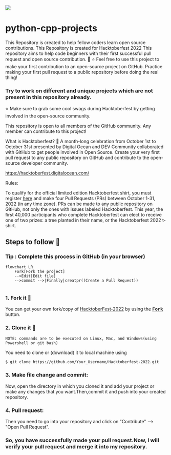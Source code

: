 ![](https://user-images.githubusercontent.com/99328861/194718098-63ad137c-8be5-405d-bc24-17c3b8346b81.png)

# python-cpp-projects
This Repository is created to help fellow coders learn open source contributions. This Repository is created for Hacktoberfest 2022
This repository aims to help code beginners with their first successful pull request and open source contribution. 🥳
⭐ Feel free to use this project to make your first contribution to an open-source project on GitHub. Practice making your first pull request to a public repository before doing the real thing!

### Try to work on different and unique projects which are not present in this repository already.

⭐ Make sure to grab some cool swags during Hacktoberfest by getting involved in the open-source community.

This repository is open to all members of the GitHub community. Any member can contribute to this project!

What is Hacktoberfest? 🤔
A month-long celebration from October 1st to October 31st presented by Digital Ocean and DEV Community collaborated with GitHub to get people involved in Open Source. Create your very first pull request to any public repository on GitHub and contribute to the open-source developer community.

https://hacktoberfest.digitalocean.com/

Rules:

To qualify for the official limited edition Hacktoberfest shirt, you must register [here](https://hacktoberfest.com/) and make four Pull Requests (PRs) between October 1-31, 2022 (in any time zone). PRs can be made to any public repository on GitHub, not only the ones with issues labeled Hacktoberfest. This year, the first 40,000 participants who complete Hacktoberfest can elect to receive one of two prizes: a tree planted in their name, or the Hacktoberfest 2022 t-shirt.

## Steps to follow :scroll:

### Tip : Complete this process in GitHub (in your browser)

```mermaid
flowchart LR
    Fork[Fork the project]
    -->Edit[Edit file]
    -->commit -->|Finally|creatpr((Create a Pull Request))
    
 ```
 
 ### 1. Fork it :fork_and_knife:

You can get your own fork/copy of [HacktoberFest-2022](https://github.com/anomekumar08/python-cpp-projects) by using the <a href="https://github.com/kishanrajput23/Hacktoberfest-2022/new/master?readme=1#fork-destination-box"><kbd><b>Fork</b></kbd></a> button.

### 2. Clone it :busts_in_silhouette:

`NOTE: commands are to be executed on Linux, Mac, and Windows(using Powershell or git bash)`

You need to clone or (download) it to local machine using

```sh
$ git clone https://github.com/Your_Username/Hacktoberfest-2022.git
```

### 3. Make file change and commit:

Now, open the directory in which you cloned it and add your project or make any changes that you want.Then,commit it and push into your created repository.

### 4. Pull request:

Then you need to go into your repository and click on "Contribute" --> "Open Pull Request". 

### So, you have successfully made your pull request.Now, I will verify your pull request and merge it into my repository.
